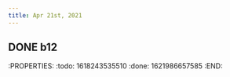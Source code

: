 ```yaml
---
title: Apr 21st, 2021
---
```


## DONE b12
:PROPERTIES:
:todo: 1618243535510
:done: 1621986657585
:END:
